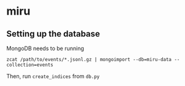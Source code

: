 # miru

## Setting up the database

MongoDB needs to be running

```
zcat /path/to/events/*.jsonl.gz | mongoimport --db=miru-data --collection=events
```

Then, run `create_indices` from `db.py`
